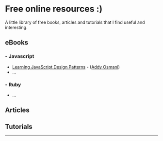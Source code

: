 Free online resources :)
=========

A little library of free books, articles and tutorials that I find useful and interesting.


eBooks
----
### - Javascript
* [Learning JavaScript Design Patterns] - ([Addy Osmani])
* ...

### - Ruby
* ...


Articles
----

Tutorials
----

----

[Learning JavaScript Design Patterns]:http://addyosmani.com/resources/essentialjsdesignpatterns/book/
[Addy Osmani]:http://addyosmani.com/